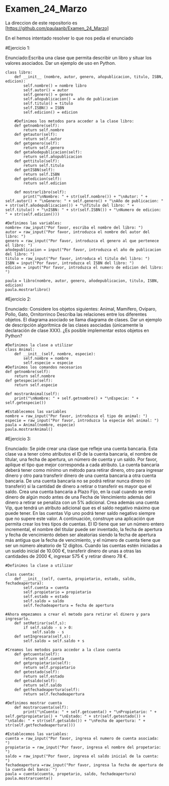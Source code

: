 # Examen_24_Marzo
La direccion de este repositorio es [https://github.com/paulaanb/Examen_24_Marzo]

En el hemos intentado resolver lo que nos pedia el enunciado
 
 #Ejercicio 1:
 
 Enunciado:Escriba una clase que permita describir un libro y situar los valores asociados. Dar un ejemplo de uso en Python.
 
 
    class libro:
        def __init__ (nombre, autor, genero, añopublicacion, titulo, ISBN, edicion):
            self.nombre() = nombre libro
            self.autor() = autor
            self.genero() = genero
            self.añopublicacion() = año de publicacion
            self.titulo() = titulo
            self.ISBN() = ISBN
            self.edicion() = edicion
    
        #Definimos los metodos para acceder a la clase libro:
        def getnombre(self):
            return self.nombre
        def getautor(self):
            return self.autor
        def getgenero(self):
            return self.genero
        def getañodepublicacion(self):
            return self.añopublicacion
        def gettitulo(self):
            return self.titulo
        def getISBN(self):
            return self.ISBN
        def getedicion(self):
            return self.edicion

        def mostrarlibro(self):
            print("\nNombre: " + str(self.nombre()) + "\nAutor: " + self.autor() + "\nGenero: " + self.genero() + "\nAño de publicacion: " + str(self.añodepublicacion()) + "\nTitulo del libro: " + self.titulo() + "\nISBN: " + str(self.ISBN()) + "\nNumero de edicion: " + str(self.edicion()))

    #Definimos las variables:
    nombre= raw_input("Por favor, escriba el nombre del libro: ")
    autor = raw_input("Por favor, introduzca el nombre del autor del libro: ")
    genero = raw_input("Por favor, introduzca el genero al que pertenece el libro: ")
    añodepublicacion = input("Por favor, introduzca el año de publicacion del libro: ")
    titulo = raw_input("Por favor, introduca el titulo del libro: ")
    ISBN = input("Por favor, introduzca el ISBN del libro: ")
    edicion = input("Por favor, introduzca el numero de edicion del libro: ")

    paula = libro(nombre, autor, genero, añodepublicacion, titulo, ISBN, edicion)
    paula.mostrarlibro()


#Ejercicio 2:

Enunciado: Considere los objetos siguientes: Animal, Mamífero, Ovíparo, Pollo, Gato, Ornitorrinco
Describa las relaciones entre los diferentes objetos. El diagrama asociado se llama diagrama de clases.
Dar un ejemplo de descripción algorítmica de las clases asociadas (únicamente la declaración de clase XXX).
¿Es posible implementar estos objetos en Python?

    #Definimos la clase a utilizar
    class Animal:
        def __init__(self, nombre, especie):
            self.nombre = nombre
            self.especie = especie
    #Definimos los comandos necesarios
    def getnombre(self):
        return self.nombre
    def getespecie(self):
        return self.especie

    def mostrarAnimal(self):
        print("\nNombre: " + self.getnombre() + "\nEspecie: " + self.getespecie())

    #Establecemos las variables
    nombre = raw_input("Por favor, introduzca el tipo de animal: ")
    especie = raw_input("Por favor, introduzca la especie del animal: ")
    paula = Animal(nombre, especie)
    paula.mostrarAnimal()


#Ejercicio 3:

Enunciado:
Se pide crear una clase que refleje una cuenta bancaria. Esta clase va a tener cómo atributos el ID de la cuenta bancaria, el nombre de titular, una fecha de apertura, un número de cuenta y un saldo. Por favor, aplique el tipo que mejor corresponda a cada atributo. 
La cuenta bancaria deberá tener como mínimo un método para retirar dinero, otro para ingresar dinero y otro para transferir dinero de una cuenta bancaria a otra cuenta bancaria. De una cuenta bancaria no se podrá retirar nunca dinero (ni transferir) si la cantidad de dinero a retirar o transferir es mayor que el saldo.
Crea una cuenta bancaria a Plazo Fijo, en la cual cuando se retira dinero de algún modo antes de una Fecha de Vencimiento además del dinero a retirar se penaliza con un 5% adicional.
Crea además una cuenta Vip, que tendrá un atributo adicional que es el saldo negativo máximo que puede tener. En las cuentas Vip uno podrá tener saldo negativo siempre que no supere este valor.
A continuación, construye una aplicación que permita crear los tres tipos de cuentas. El ID tiene que ser un número entero incremental, el nombre del titular puede ser inventado, la fecha de apertura y fecha de vencimiento deben ser aleatorias siendo la fecha de apertura más antigua que la fecha de vencimiento, y el número de cuenta tiene que ser un número aleatorio de 12 dígitos. Cuando las cuentas estén iniciadas a un sueldo inicial de 10.000 €, transferir dinero de unas a otras las cantidades de 2000 €, ingresar 575 € y retirar dinero 78 €. 

    #Definimos la clase a utilizar

    class cuenta:
        def __init__(self, cuenta, propietario, estado, saldo, fechadeapertura):
            self.cuenta = cuenta
            self.propietario = propietario
            self.estado = estado
            self.saldo = saldo
            self.fechadeapertura = fecha de apertura

    #Ahora empezamos a crear el metodo para retirar el dinero y para ingresarlo.
        def setRetirar(self,s):
            if self.saldo - s > 0:
                self.saldo - s 
        def setIngresara(self,s):
            self.saldo = self.saldo + s

    #Creamos los metodos para accedor a la clase cuenta
        def getcuenta(self):
            return self.cuenta
        def getpropietario(self):
            return self.propietario
        def getestado(self):
            return self.estado
        def getsaldo(self):
            return self.saldo
        def getfechadeapertura(self):
            return self.fechadeapertura

    #Definimos mostrar cuenta
        def mostrarcuenta(self):
            print("\nCuenta: " + self.getcuenta() + "\nPropietario: " + self.getpropietario() + "\nEstado: " + str(self.getestado()) + "\nSaldo: " + str(self.getsaldo()) + "\nFecha de apertura: " + str(self.getfechadeapertura()))

    #Establecemos las variables:
    cuenta = raw_input("Por favor, ingresa el numero de cuenta asociada: ")
    propietario = raw_input("Por favor, ingresa el nombre del propetario: ")
    saldo = raw_input("Por favor, ingresa el saldo inicial de la cuenta: ")
    fechadeapertura =raw_input("Por favor, ingresa la fecha de apertura de la cuenta del banco: ")
    paula = cuenta(cuenta, propetario, saldo, fechadeapertura)
    paula.mostrarcuenta()



